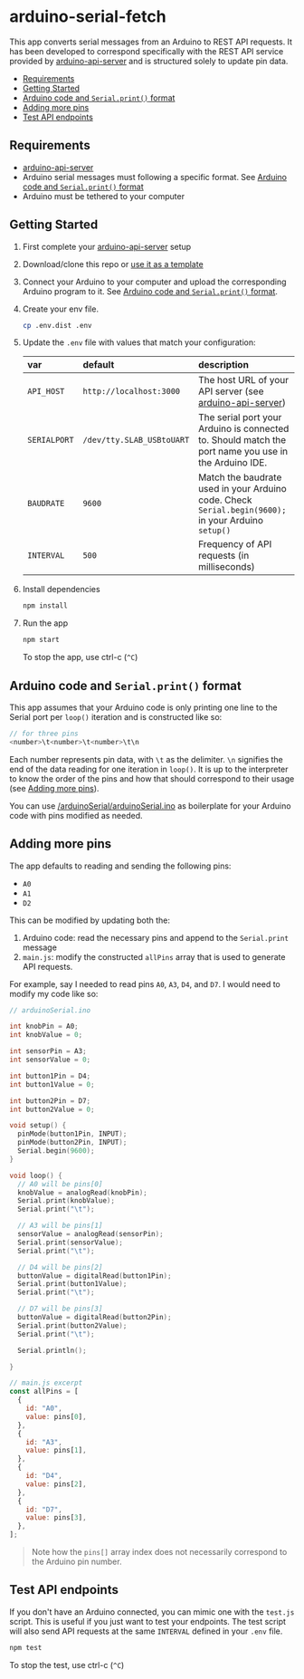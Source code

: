 # arduino-serial-fetch

This app converts serial messages from an Arduino to REST API requests. It has been developed to correspond specifically with the REST API service provided by [arduino-api-server](https://github.com/soundasobject21/arduino-api-server) and is structured solely to update pin data.

- [Requirements](#requirements)
- [Getting Started](#getting-started)
- [Arduino code and `Serial.print()` format](#arduino-code-and-serialprint-format)
- [Adding more pins](#adding-more-pins)
- [Test API endpoints](#test-api-endpoints)

## Requirements

- [arduino-api-server](https://github.com/soundasobject21/arduino-api-server)
- Arduino serial messages must following a specific format. See [Arduino code and `Serial.print()` format](#arduino-code-and-serialprint-format)
- Arduino must be tethered to your computer

## Getting Started

1. First complete your [arduino-api-server](https://github.com/soundasobject21/arduino-api-server) setup
2. Download/clone this repo or [use it as a template](https://github.com/stephiescastle/arduino-serial-fetch/generate)
3. Connect your Arduino to your computer and upload the corresponding Arduino program to it. See [Arduino code and `Serial.print()` format](#arduino-code-and-serialprint-format).
4. Create your env file.

   ```bash
   cp .env.dist .env
   ```

5. Update the `.env` file with values that match your configuration:

   | var          | default                   | description                                                                                                       |
   | :----------- | :------------------------ | :---------------------------------------------------------------------------------------------------------------- |
   | `API_HOST`   | `http://localhost:3000`   | The host URL of your API server (see [arduino-api-server](https://github.com/soundasobject21/arduino-api-server)) |
   | `SERIALPORT` | `/dev/tty.SLAB_USBtoUART` | The serial port your Arduino is connected to. Should match the port name you use in the Arduino IDE.              |
   | `BAUDRATE`   | `9600`                    | Match the baudrate used in your Arduino code. Check `Serial.begin(9600);` in your Arduino `setup()`               |
   | `INTERVAL`   | `500`                     | Frequency of API requests (in milliseconds)                                                                       |

6. Install dependencies

   ```bash
   npm install
   ```

7. Run the app

   ```bash
   npm start
   ```

   To stop the app, use ctrl-c (`^C`)

## Arduino code and `Serial.print()` format

This app assumes that your Arduino code is only printing one line to the Serial port per `loop()` iteration and is constructed like so:

```js
// for three pins
<number>\t<number>\t<number>\t\n
```

Each number represents pin data, with `\t` as the delimiter. `\n` signifies the end of the data reading for one iteration in `loop()`. It is up to the interpreter to know the order of the pins and how that should correspond to their usage (see [Adding more pins](#adding-more-pins)).

You can use [/arduinoSerial/arduinoSerial.ino](/arduinoSerial/arduinoSerial.ino) as boilerplate for your Arduino code with pins modified as needed.

## Adding more pins

The app defaults to reading and sending the following pins:

- `A0`
- `A1`
- `D2`

This can be modified by updating both the:

1. Arduino code: read the necessary pins and append to the `Serial.print` message
2. `main.js`: modify the constructed `allPins` array that is used to generate API requests.

For example, say I needed to read pins `A0`, `A3`, `D4`, and `D7`. I would need to modify my code like so:

```c++
// arduinoSerial.ino

int knobPin = A0;
int knobValue = 0;

int sensorPin = A3;
int sensorValue = 0;

int button1Pin = D4;
int button1Value = 0;

int button2Pin = D7;
int button2Value = 0;

void setup() {
  pinMode(button1Pin, INPUT);
  pinMode(button2Pin, INPUT);
  Serial.begin(9600);
}

void loop() {
  // A0 will be pins[0]
  knobValue = analogRead(knobPin);
  Serial.print(knobValue);
  Serial.print("\t");

  // A3 will be pins[1]
  sensorValue = analogRead(sensorPin);
  Serial.print(sensorValue);
  Serial.print("\t");

  // D4 will be pins[2]
  buttonValue = digitalRead(button1Pin);
  Serial.print(button1Value);
  Serial.print("\t");

  // D7 will be pins[3]
  buttonValue = digitalRead(button2Pin);
  Serial.print(button2Value);
  Serial.print("\t");

  Serial.println();

}
```

```js
// main.js excerpt
const allPins = [
  {
    id: "A0",
    value: pins[0],
  },
  {
    id: "A3",
    value: pins[1],
  },
  {
    id: "D4",
    value: pins[2],
  },
  {
    id: "D7",
    value: pins[3],
  },
];
```

> Note how the `pins[]` array index does not necessarily correspond to the Arduino pin number.

## Test API endpoints

If you don't have an Arduino connected, you can mimic one with the `test.js` script. This is useful if you just want to test your endpoints. The test script will also send API requests at the same `INTERVAL` defined in your `.env` file.

```bash
npm test
```

To stop the test, use ctrl-c (`^C`)
